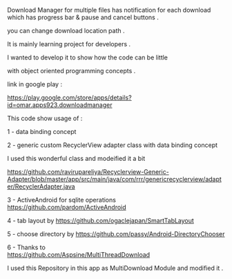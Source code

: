 ﻿Download Manager for multiple files 
has notification  for each download
which has
progress bar &  pause and cancel buttons .

you can  change download location path .

It is mainly learning project for developers .

I wanted to develop it to show how the code can be little

with object oriented programming concepts .


link in google play :

https://play.google.com/store/apps/details?id=omar.apps923.downloadmanager


This code show usage of :

1 - data binding concept

2 - generic custom RecyclerView adapter class with data binding concept

I used this wonderful class and modeified it a bit

https://github.com/ravirupareliya/Recyclerview-Generic-Adapter/blob/master/app/src/main/java/com/rrr/genericrecyclerview/adapter/RecyclerAdapter.java


3 - ActiveAndroid  for sqlite operations 
https://github.com/pardom/ActiveAndroid

4 - tab layout
by
 https://github.com/ogaclejapan/SmartTabLayout

5 - choose directory 
by
 https://github.com/passy/Android-DirectoryChooser

6 - Thanks to  
https://github.com/Aspsine/MultiThreadDownload

I used this Repository in this app
 as MultiDownload Module and modified it .
